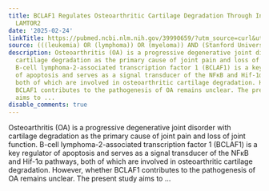 ```yaml
---
title: BCLAF1 Regulates Osteoarthritic Cartilage Degradation Through Interaction with
  LAMTOR2
date: '2025-02-24'
linkTitle: https://pubmed.ncbi.nlm.nih.gov/39990659/?utm_source=curl&utm_medium=rss&utm_campaign=pubmed-2&utm_content=1Rkszs2HVZ2RHP33OibaNFew6VK-LzjJWTD4GwmLlk8B-wCceh&fc=20220923065203&ff=20250224170906&v=2.18.0.post9+e462414
source: (((leukemia) OR (lymphoma)) OR (myeloma)) AND (Stanford University[Affiliation])
description: Osteoarthritis (OA) is a progressive degenerative joint disorder with
  cartilage degradation as the primary cause of joint pain and loss of joint function.
  B-cell lymphoma-2-associated transcription factor 1 (BCLAF1) is a key regulator
  of apoptosis and serves as a signal transducer of the NFκB and Hif-1α pathways,
  both of which are involved in osteoarthritic cartilage degradation. However, whether
  BCLAF1 contributes to the pathogenesis of OA remains unclear. The present study
  aims to ...
disable_comments: true
---
```

Osteoarthritis (OA) is a progressive degenerative joint disorder with cartilage degradation as the primary cause of joint pain and loss of joint function. B-cell lymphoma-2-associated transcription factor 1 (BCLAF1) is a key regulator of apoptosis and serves as a signal transducer of the NFκB and Hif-1α pathways, both of which are involved in osteoarthritic cartilage degradation. However, whether BCLAF1 contributes to the pathogenesis of OA remains unclear. The present study aims to ...